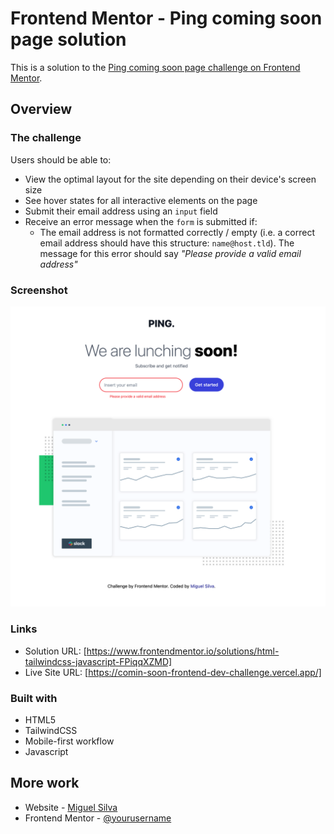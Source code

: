 # Frontend Mentor - Ping coming soon page solution

This is a solution to the [Ping coming soon page challenge on Frontend Mentor](https://www.frontendmentor.io/challenges/ping-single-column-coming-soon-page-5cadd051fec04111f7b848da). 

## Overview

### The challenge

Users should be able to:

- View the optimal layout for the site depending on their device's screen size
- See hover states for all interactive elements on the page
- Submit their email address using an `input` field
- Receive an error message when the `form` is submitted if:
	- The email address is not formatted correctly / empty (i.e. a correct email address should have this structure: `name@host.tld`). The message for this error should say *"Please provide a valid email address"*

### Screenshot

![](./images/screen.png)

### Links

- Solution URL: [https://www.frontendmentor.io/solutions/html-tailwindcss-javascript-FPiqqXZMD]
- Live Site URL: [https://comin-soon-frontend-dev-challenge.vercel.app/]


### Built with

- HTML5
- TailwindCSS
- Mobile-first workflow
- Javascript


## More work

- Website - [Miguel Silva](https://code-camp-responsive-wd.vercel.app/)
- Frontend Mentor - [@yourusername](https://www.frontendmentor.io/profile/migsilva89)


